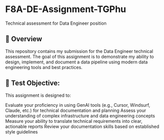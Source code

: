 # F8A-DE-Assignment-TGPhu
Technical assessment for Data Engineer position
## 📌 Overview
This repository contains my submission for the Data Engineer technical assessment. The goal of this assignment is to demonstrate my ability to design, implement, and document a data pipeline using modern data engineering tools and best practices.

## 📌 Test Objective:

This assignment is designed to:

Evaluate your proficiency in using GenAI tools (e.g., Cursor, Windsurf, Claude, etc.) for technical documentation and planning
Assess your understanding of complex infrastructure and data engineering concepts
Measure your ability to translate technical requirements into clear, actionable reports
Review your documentation skills based on established style guidelines
